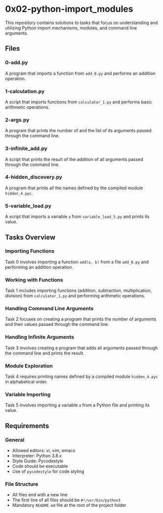 # 0x02-python-import_modules

This repository contains solutions to tasks that focus on understanding and utilizing Python import mechanisms, modules, and command line arguments.

## Files

### 0-add.py
A program that imports a function from `add_0.py` and performs an addition operation.

### 1-calculation.py
A script that imports functions from `calculator_1.py` and performs basic arithmetic operations.

### 2-args.py
A program that prints the number of and the list of its arguments passed through the command line.

### 3-infinite_add.py
A script that prints the result of the addition of all arguments passed through the command line.

### 4-hidden_discovery.py
A program that prints all the names defined by the compiled module `hidden_4.pyc`.

### 5-variable_load.py
A script that imports a variable `a` from `variable_load_5.py` and prints its value.

## Tasks Overview

### Importing Functions
Task 0 involves importing a function `add(a, b)` from a file `add_0.py` and performing an addition operation.

### Working with Functions
Task 1 includes importing functions (addition, subtraction, multiplication, division) from `calculator_1.py` and performing arithmetic operations.

### Handling Command Line Arguments
Task 2 focuses on creating a program that prints the number of arguments and their values passed through the command line.

### Handling Infinite Arguments
Task 3 involves creating a program that adds all arguments passed through the command line and prints the result.

### Module Exploration
Task 4 requires printing names defined by a compiled module `hidden_4.pyc` in alphabetical order.

### Variable Importing
Task 5 involves importing a variable `a` from a Python file and printing its value.

## Requirements

### General
- Allowed editors: vi, vim, emacs
- Interpreter: Python 3.8.x
- Style Guide: Pycodestyle
- Code should be executable
- Use of `pycodestyle` for code styling

### File Structure
- All files end with a new line
- The first line of all files should be `#!/usr/bin/python3`
- Mandatory `README.md` file at the root of the project folder
